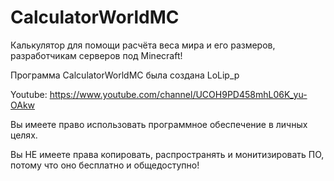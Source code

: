 # CalculatorWorldMC
Калькулятор для помощи расчёта веса мира и его размеров, разработчикам серверов под Minecraft!

Программа CalculatorWorldMC была создана LoLip_p

Youtube: https://www.youtube.com/channel/UCOH9PD458mhL06K_yu-OAkw

Вы имеете право использовать программное обеспечение в личных целях.
 

Вы НЕ имеете права копировать, распространять и монитизировать ПО,
потому что оно бесплатно и общедоступно!



